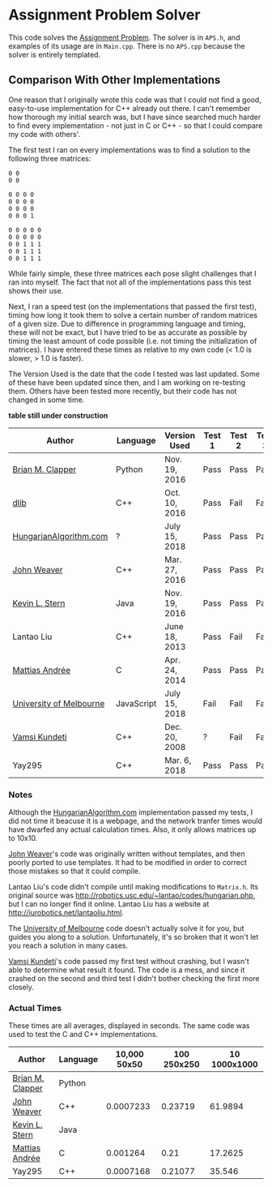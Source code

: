 # Assignment Problem Solver

This code solves the [Assignment Problem](https://en.wikipedia.org/wiki/Assignment_problem). The solver is in `APS.h`, and examples of its usage are in `Main.cpp`. There is no `APS.cpp` because the solver is entirely templated.

## Comparison With Other Implementations

One reason that I originally wrote this code was that I could not find a good, easy-to-use implementation for C++ already out there. I can't remember how thorough my initial search was, but I have since searched much harder to find every implementation - not just in C or C++ - so that I could compare my code with others'.

The first test I ran on every implementations was to find a solution to the following three matrices:
```
0 0
0 0
```
```
0 0 0 0
0 0 0 0
0 0 0 0
0 0 0 1
```
```
0 0 0 0 0
0 0 0 0 0
0 0 1 1 1
0 0 1 1 1
0 0 1 1 1
```
While fairly simple, these three matrices each pose slight challenges that I ran into myself. The fact that not all of the implementations pass this test shows their use.

Next, I ran a speed test (on the implementations that passed the first test), timing how long it took them to solve a certain number of random matrices of a given size. Due to difference in programming language and timing, these will not be exact, but I have tried to be as accurate as possible by timing the least amount of code possible (i.e. not timing the initialization of matrices). I have entered these times as relative to my own code (< 1.0 is slower, > 1.0 is faster).

The Version Used is the date that the code I tested was last updated. Some of these have been updated since then, and I am working on re-testing them. Others have been tested more recently, but their code has not changed in some time.

__table still under construction__

| Author                    | Language   | Version Used  | Test 1 | Test 2 | Test 3 | Speed |
|---------------------------|------------|---------------|--------|--------|--------|-------|
| [Brian M. Clapper]        | Python     | Nov. 19, 2016 | Pass   | Pass   | Pass   |       |
| [dlib]                    | C++        | Oct. 10, 2016 | Pass   | Fail   | Fail   |       |
| [HungarianAlgorithm.com]  | ?          | July 15, 2018 | Pass   | Pass   | Pass   | ?     |
| [John Weaver]             | C++        | Mar. 27, 2016 | Pass   | Pass   | Pass   | 0.8   |
| [Kevin L. Stern]          | Java       | Nov. 19, 2016 | Pass   | Pass   | Pass   |       |
| Lantao Liu                | C++        | June 18, 2013 | Pass   | Fail   | Fail   |       |
| [Mattias Andrée]          | C          | Apr. 24, 2014 | Pass   | Pass   | Pass   | 1.0   |
| [University of Melbourne] | JavaScript | July 15, 2018 | Fail   | Fail   | Fail   |       |
| [Vamsi Kundeti]           | C++        | Dec. 20, 2008 | ?      | Fail   | Fail   |       |
| Yay295                    | C++        | Mar.  6, 2018 | Pass   | Pass   | Pass   | 1.0   |

### Notes

Although the [HungarianAlgorithm.com] implementation passed my tests, I did not time it beacuse it is a webpage, and the network tranfer times would have dwarfed any actual calculation times. Also, it only allows matrices up to 10x10.

[John Weaver]'s code was originally written without templates, and then poorly ported to use templates. It had to be modified in order to correct those mistakes so that it could compile.

Lantao Liu's code didn't compile until making modifications to `Matrix.h`. Its original source was http://robotics.usc.edu/~lantao/codes/hungarian.php, but I can no longer find it online. Lantao Liu has a website at http://iurobotics.net/lantaoliu.html.

The [University of Melbourne] code doesn't actually solve it for you, but guides you along to a solution. Unfortunately, it's so broken that it won't let you reach a solution in many cases.

[Vamsi Kundeti]'s code passed my first test without crashing, but I wasn't able to determine what result it found. The code is a mess, and since it crashed on the second and third test I didn't bother checking the first more closely.

### Actual Times

These times are all averages, displayed in seconds. The same code was used to test the C and C++ implementations.

| Author                   | Language | 10,000 50x50 | 100 250x250 | 10 1000x1000 |
|--------------------------|----------|--------------|-------------|--------------|
| [Brian M. Clapper]       | Python   |              |             |              |
| [John Weaver]            | C++      | 0.0007233    | 0.23719     | 61.9894      |
| [Kevin L. Stern]         | Java     |              |             |              |
| [Mattias Andrée]         | C        | 0.001264     | 0.21        | 17.2625      |
| Yay295                   | C++      | 0.0007168    | 0.21077     | 35.546       |

[Brian M. Clapper]: https://github.com/bmc/munkres
[dlib]: http://dlib.net/
[HungarianAlgorithm.com]: http://hungarianalgorithm.com/solve.php
[John Weaver]: https://github.com/saebyn/munkres-cpp
[Kevin L. Stern]: https://github.com/KevinStern/software-and-algorithms/blob/master/src/main/java/blogspot/software_and_algorithms/stern_library/optimization/HungarianAlgorithm.java
[Lantao Liu]: http://robotics.usc.edu/~lantao/codes/hungarian.php
[Mattias Andrée]: https://github.com/maandree/hungarian-algorithm-n3
[University of Melbourne]: http://www.ifors.ms.unimelb.edu.au/tutorial/hungarian/welcome_frame.html
[Vamsi Kundeti]: https://launchpad.net/lib-bipartite-match

